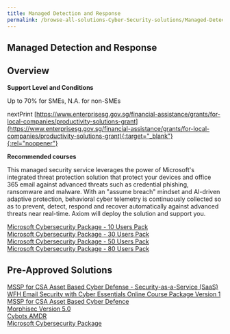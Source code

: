 ```yaml
---
title: Managed Detection and Response
permalink: /browse-all-solutions-Cyber-Security-solutions/Managed-Detection-and-Response
---
```


## Managed Detection and Response
## Overview

**Support Level and Conditions**

Up to 70% for SMEs, N.A. for non-SMEs

nextPrint
[https://www.enterprisesg.gov.sg/financial-assistance/grants/for-local-companies/productivity-solutions-grant](https://www.enterprisesg.gov.sg/financial-assistance/grants/for-local-companies/productivity-solutions-grant){:target="_blank"}{:rel="noopener"}

**Recommended courses**

This managed security service leverages the power of Microsoft's integrated threat protection solution that protect your devices and office 365 email against advanced threats such as credential phishing, ransomware and malware. With an "assume breach" mindset and AI-driven adaptive protection, behavioral cyber telemetry is continuously collected so as to prevent, detect, respond and recover automatically against advanced threats near real-time. Axiom will deploy the solution and support you.

<a href='https://www.gobusiness.gov.sg/images/psg/Axiom_20210465_Desensitised_Annex_3_Part_2.pdf'  target='_blank' rel='noopener'>Microsoft Cybersecurity Package - 10 Users Pack</a><br>
<a href='https://www.gobusiness.gov.sg/images/psg/Axiom_20210465_Desensitised_Annex_3_Part_3.pdf'  target='_blank' rel='noopener'>Microsoft Cybersecurity Package - 30 Users Pack</a><br>
<a href='https://www.gobusiness.gov.sg/images/psg/Axiom_20210465_Desensitised_Annex_3_Part_4.pdf'  target='_blank' rel='noopener'>Microsoft Cybersecurity Package - 50 Users Pack</a><br>
<a href='https://www.gobusiness.gov.sg/images/psg/Axiom_20210465_Desensitised_Annex_3_Part_5.pdf'  target='_blank' rel='noopener'>Microsoft Cybersecurity Package - 80 Users Pack</a><br>

## Pre-Approved Solutions

<a href='/productivity-solutions-grant/solutionrepo/solution282' target='_blank'>MSSP for CSA Asset Based Cyber Defense - Security-as-a-Service (SaaS)</a><br>
<a href='/productivity-solutions-grant/solutionrepo/solution1315' target='_blank'>WFH Email Security with Cyber Essentials Online Course Package Version 1</a><br>
<a href='/productivity-solutions-grant/solutionrepo/solution1870' target='_blank'>MSSP for CSA Asset Based Cyber Defence</a><br>
<a href='/productivity-solutions-grant/solutionrepo/solution2003' target='_blank'>Morphisec Version 5.0</a><br>
<a href='/productivity-solutions-grant/solutionrepo/solution2806' target='_blank'>Cybots AMDR</a><br>
<a href='/productivity-solutions-grant/solutionrepo/solution2900' target='_blank'>Microsoft Cybersecurity Package</a><br>
